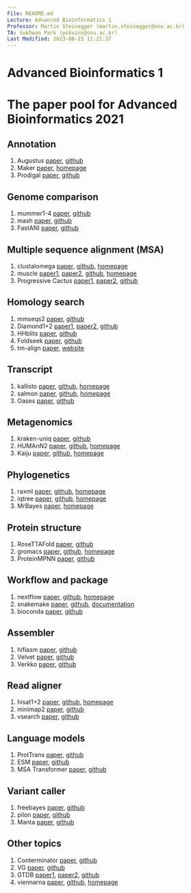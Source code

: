 ```yaml
---
File: README.md
Lecture: Advanced Bioinformatics 1
Professor: Martin Steinegger (martin.steinegger@snu.ac.kr)
TA: Sukhwan Park (pskvins@snu.ac.kr)
Last Modified: 2023-08-23 11:21:37
---
```


# Advanced Bioinformatics 1
# The paper pool for Advanced Bioinformatics 2021

## Annotation
1. Augustus [paper](https://academic.oup.com/bioinformatics/article/27/6/757/234821), [github](https://github.com/Gaius-Augustus/Augustus)
2. Maker [paper](https://bmcbioinformatics.biomedcentral.com/articles/10.1186/1471-2105-12-491), [homepage](https://www.yandell-lab.org/software/maker.html)
3. Prodigal [paper](https://bmcbioinformatics.biomedcentral.com/articles/10.1186/1471-2105-11-119), [github](https://github.com/hyattpd/Prodigal)

## Genome comparison
1. mummer1-4 [paper](https://journals.plos.org/ploscompbiol/article?id=10.1371/journal.pcbi.1005944), [github](https://github.com/mummer4/mummer)
2. mash [paper](https://genomebiology.biomedcentral.com/articles/10.1186/s13059-016-0997-x), [github](https://github.com/marbl/mash)
3. FastANI [paper](https://www.nature.com/articles/s41467-018-07641-9), [github](https://github.com/ParBLiSS/FastANI)

## Multiple sequence alignment (MSA)
1. clustalomega [paper](https://www.embopress.org/doi/full/10.1038/msb.2011.75), [github](https://github.com/GSLBiotech/clustal-omega), [homepage](http://www.clustal.org/omega/)
2. muscle [paper1](https://bmcbioinformatics.biomedcentral.com/articles/10.1186/1471-2105-5-113), [paper2](https://academic.oup.com/nar/article/32/5/1792/2380623), [github](https://github.com/rcedgar/muscle), [homepage](https://www.drive5.com/muscle/)
3. Progressive Cactus [paper1](https://genome.cshlp.org/content/21/9/1512.short), [paper2](https://www.nature.com/articles/s41586-020-2871-y), [github](https://github.com/ComparativeGenomicsToolkit/cactus)

## Homology search
1. mmseqs2 [paper](https://www.nature.com/articles/nbt.3988), [github](https://github.com/soedinglab/MMseqs2)
2. Diamond1+2 [paper1](https://www.nature.com/articles/s41592-021-01101-x), [paper2](https://www.nature.com/articles/nmeth.3176), [github](https://github.com/bbuchfink/diamond)
3. HHblits [paper](https://www.nature.com/articles/nmeth.1818), [github](https://github.com/soedinglab/hh-suite)
4. Foldseek [paper](https://www.nature.com/articles/s41587-023-01773-0), [github](https://github.com/steineggerlab/foldseek)
5. tm-align [paper](https://academic.oup.com/nar/article/33/7/2302/2401364), [website](https://zhanggroup.org/TM-align/)

## Transcript
1. kallisto [paper](https://www.nature.com/articles/nbt.3519), [github](https://github.com/pachterlab/kallisto), [homepage](https://pachterlab.github.io/kallisto/)
2. salmon [paper](https://www.nature.com/articles/nmeth.4197), [github](https://github.com/COMBINE-lab/salmon), [homepage](https://combine-lab.github.io/salmon/)
3. Oases [paper](https://academic.oup.com/bioinformatics/article/28/8/1086/195757), [github](https://github.com/dzerbino/oases)

## Metagenomics
1. kraken-uniq [paper](https://genomebiology.biomedcentral.com/articles/10.1186/s13059-018-1568-0), [github](https://github.com/fbreitwieser/krakenuniq)
2. HUMAnN2 [paper](https://www.nature.com/articles/s41592-018-0176-y), [github](https://github.com/biobakery/humann), [homepage](https://huttenhower.sph.harvard.edu/humann2/)
3. Kaiju [paper](https://www.nature.com/articles/ncomms11257#Sec9), [github](https://github.com/bioinformatics-centre/kaiju), [homepage](https://bioinformatics-centre.github.io/kaiju/)

## Phylogenetics
1. raxml [paper](https://academic.oup.com/bioinformatics/article/30/9/1312/238053), [github](https://github.com/stamatak/standard-RAxML), [homepage](https://cme.h-its.org/exelixis//web/software/raxml/index.html)
2. iqtree [paper](https://academic.oup.com/mbe/article/37/5/1530/5721363), [github](https://github.com/Cibiv/IQ-TREE), [homepage](http://www.iqtree.org/)
3. MrBayes [paper](https://academic.oup.com/bioinformatics/article/17/8/754/235132), [homepage](https://nbisweden.github.io/MrBayes/index.html)

## Protein structure
1. RoseTTAFold [paper](https://www.science.org/doi/abs/10.1126/science.abj8754), [github](https://github.com/RosettaCommons/RoseTTAFold)
2. gromacs [paper](https://www.sciencedirect.com/science/article/pii/S2352711015000059?via%3Dihub), [github](https://github.com/gromacs/gromacs), [homepage](https://www.gromacs.org/)
3. ProteinMPNN [paper](https://www.science.org/doi/10.1126/science.add2187), [github](https://github.com/dauparas/ProteinMPNN)

## Workflow and package
1. nextflow [paper](https://www.nature.com/articles/nbt.3820), [github](https://github.com/nextflow-io/nextflow), [homepage](https://www.nextflow.io/)
2. snakemake [paper](https://academic.oup.com/bioinformatics/article/28/19/2520/290322), [github](https://github.com/snakemake/snakemake), [documentation](https://snakemake.readthedocs.io/en/stable/)
3. bioconda [paper](https://www.nature.com/articles/s41592-018-0046-7), [github](https://github.com/bioconda)

## Assembler
1. hifiasm [paper](https://www.nature.com/articles/s41592-020-01056-5), [github](https://github.com/chhylp123/hifiasm)
2. Velvet [paper](https://genome.cshlp.org/content/18/5/821), [github](https://github.com/dzerbino/velvet)
3. Verkko [paper](https://www.nature.com/articles/s41587-023-01662-6), [github](https://github.com/marbl/verkko/)

## Read aligner
1. hisat1+2 [paper](https://www.nature.com/articles/s41587-019-0201-4), [github](https://github.com/DaehwanKimLab/hisat2), [homepage](http://daehwankimlab.github.io/hisat2/)
2. minimap2 [paper](https://academic.oup.com/bioinformatics/article/34/18/3094/4994778), [github](https://github.com/lh3/minimap2)
3. vsearch [paper](https://peerj.com/articles/2584/), [github](https://github.com/torognes/vsearch)

## Language models
1. ProtTrans [paper](https://ieeexplore.ieee.org/document/9477085), [github](https://github.com/agemagician/ProtTrans)
2. ESM [paper](https://www.biorxiv.org/content/10.1101/622803v4), [github](https://github.com/facebookresearch/esm)
3. MSA Transformer [paper](https://proceedings.mlr.press/v139/rao21a.html), [github](https://github.com/facebookresearch/esm)

## Variant caller
1. freebayes [paper](https://arxiv.org/abs/1207.3907), [github](https://github.com/freebayes/freebayes)
2. pilon [paper](https://journals.plos.org/plosone/article?id=10.1371/journal.pone.0112963), [github](https://github.com/broadinstitute/pilon)
3. Manta [paper](https://academic.oup.com/bioinformatics/article/32/8/1220/1743909?login=true), [github](https://github.com/Illumina/manta)

## Other topics
1. Conterminator [paper](https://genomebiology.biomedcentral.com/articles/10.1186/s13059-020-02023-1), [github](https://github.com/martin-steinegger/conterminator)
2. VG [paper](https://www.nature.com/articles/nbt.4227), [github](https://github.com/vgteam/vg)
3. GTDB [paper1](https://academic.oup.com/nar/article/50/D1/D785/6370255), [paper2](https://academic.oup.com/bioinformatics/article/36/6/1925/5626182), [github](https://github.com/ecogenomics/gtdbtk)
4. viennarna [paper](https://almob.biomedcentral.com/articles/10.1186/1748-7188-6-26), [github](https://github.com/ViennaRNA/ViennaRNA), [homepage](https://www.tbi.univie.ac.at/RNA/)
